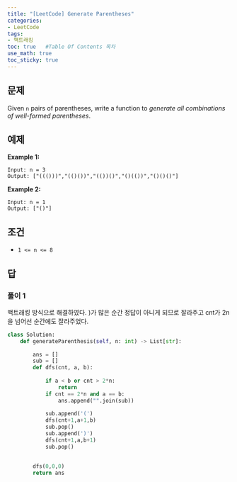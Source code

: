 ```yaml
---
title: "[LeetCode] Generate Parentheses"
categories: 
- LeetCode
tags:
- 백트래킹
toc: true   #Table Of Contents 목차 
use_math: true
toc_sticky: true
---
```


## 문제

Given `n` pairs of parentheses, write a function to *generate all combinations of well-formed parentheses*.

## 예제

**Example 1:**

```
Input: n = 3
Output: ["((()))","(()())","(())()","()(())","()()()"]
```

**Example 2:**

```
Input: n = 1
Output: ["()"]
```

## 조건

- `1 <= n <= 8`

## 답 

### 풀이 1

백트래킹 방식으로 해결하였다. )가 많은 순간 정답이 아니게 되므로 잘라주고 cnt가 2n을 넘어선 순간에도 잘라주었다.

```python
class Solution:
    def generateParenthesis(self, n: int) -> List[str]:
        
        ans = []
        sub = []
        def dfs(cnt, a, b):
            
            if a < b or cnt > 2*n:
                return
            if cnt == 2*n and a == b:
                ans.append("".join(sub))
            
            sub.append('(')
            dfs(cnt+1,a+1,b)
            sub.pop()
            sub.append(')')
            dfs(cnt+1,a,b+1)
            sub.pop()
                
        
        dfs(0,0,0)
        return ans
```









